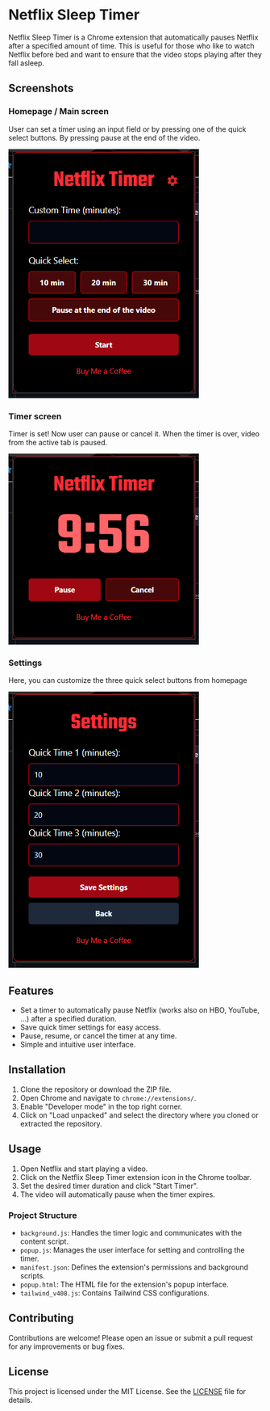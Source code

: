 # Netflix Sleep Timer

Netflix Sleep Timer is a Chrome extension that automatically pauses Netflix after a specified amount of time. This is useful for those who like to watch Netflix before bed and want to ensure that the video stops playing after they fall asleep.

## Screenshots

### Homepage / Main screen

User can set a timer using an input field or by pressing one of the quick select buttons. By pressing pause at the end of the video.

![Homepage](screenshots/screenshot1.png)

### Timer screen

Timer is set! Now user can pause or cancel it. When the timer is over, video from the active tab is paused.

![Timer](screenshots/screenshot2.png)

### Settings

Here, you can customize the three quick select buttons from homepage

![Settings](screenshots/screenshot3.png)

## Features

- Set a timer to automatically pause Netflix (works also on HBO, YouTube, ...) after a specified duration.
- Save quick timer settings for easy access.
- Pause, resume, or cancel the timer at any time.
- Simple and intuitive user interface.

## Installation

1. Clone the repository or download the ZIP file.
2. Open Chrome and navigate to `chrome://extensions/`.
3. Enable "Developer mode" in the top right corner.
4. Click on "Load unpacked" and select the directory where you cloned or extracted the repository.

## Usage

1. Open Netflix and start playing a video.
2. Click on the Netflix Sleep Timer extension icon in the Chrome toolbar.
3. Set the desired timer duration and click "Start Timer".
4. The video will automatically pause when the timer expires.

### Project Structure

- `background.js`: Handles the timer logic and communicates with the content script.
- `popup.js`: Manages the user interface for setting and controlling the timer.
- `manifest.json`: Defines the extension's permissions and background scripts.
- `popup.html`: The HTML file for the extension's popup interface.
- `tailwind_v408.js`: Contains Tailwind CSS configurations.

## Contributing

Contributions are welcome! Please open an issue or submit a pull request for any improvements or bug fixes.

## License

This project is licensed under the MIT License. See the [LICENSE](LICENSE) file for details.
